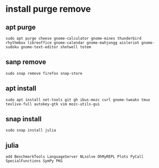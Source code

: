 # install purge remove
## apt purge
```
sudo apt purge cheese gnome-calculator gnome-mines thunderbird rhythmbox libreoffice gnome-calendar gnome-mahjongg aisleriot gnome-sudoku gnome-text-editor shotwell totem
```
## sanp remove
```
sudo snap remove firefox snap-store
```
## apt install
```
sudo apt install net-tools git gh ibus-mozc curl gnome-tweaks tmux texlive-full autokey-gtk vim mozc-utils-gui
```
## snap install 
```
sudo snap install julia
```
## julia
```
add BenchmarkTools LanguageServer NLsolve OhMyREPL Plots PyCall SpecialFunctions SymPy PKG
```
